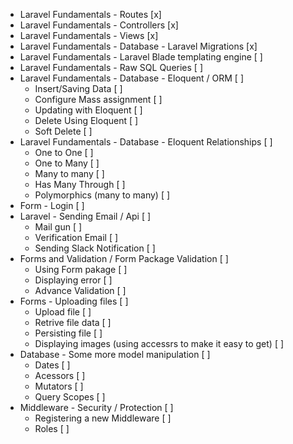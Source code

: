 - Laravel Fundamentals - Routes [x]
- Laravel Fundamentals - Controllers [x]
- Laravel Fundamentals - Views [x]
- Laravel Fundamentals - Database - Laravel Migrations [x]
- Laravel Fundamentals - Laravel Blade templating engine [ ]
- Laravel Fundamentals - Raw SQL Queries [ ]
- Laravel Fundamentals - Database - Eloquent / ORM [ ]
    - Insert/Saving Data [ ]
    - Configure Mass assignment [ ]
    - Updating with Eloquent [ ]
    - Delete Using Eloquent [ ]
    - Soft Delete [ ]
- Laravel Fundamentals - Database - Eloquent Relationships [ ]
    - One to One [ ]
    - One to Many [ ]
    - Many to many [ ]
    - Has Many Through [ ]
    - Polymorphics (many to many) [ ]
- Form - Login [ ]
- Laravel - Sending Email / Api [ ]
    - Mail gun [ ]
    - Verification Email [ ]
    - Sending Slack Notification [ ]
- Forms and Validation / Form Package Validation [ ]
    - Using Form pakage [ ]
    - Displaying error [ ]
    - Advance Validation [ ]
- Forms - Uploading files [ ]
    - Upload file [ ]
    - Retrive file data [ ]
    - Persisting file [ ]
    - Displaying images (using accessrs to make it easy to get) [ ]
- Database - Some more model manipulation [ ]
    - Dates [ ]
    - Acessors [ ]
    - Mutators [ ]
    - Query Scopes [ ]
- Middleware - Security / Protection [ ]
    - Registering a new Middleware [ ]
    - Roles [ ]
